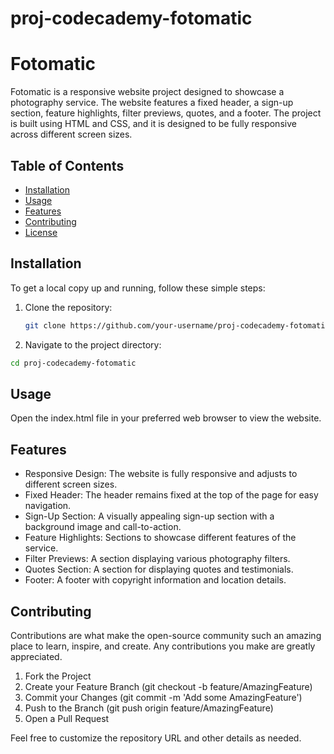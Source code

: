 # proj-codecademy-fotomatic
# Fotomatic

Fotomatic is a responsive website project designed to showcase a photography service. The website features a fixed header, a sign-up section, feature highlights, filter previews, quotes, and a footer. The project is built using HTML and CSS, and it is designed to be fully responsive across different screen sizes.

## Table of Contents

- [Installation](#installation)
- [Usage](#usage)
- [Features](#features)
- [Contributing](#contributing)
- [License](#license)

## Installation

To get a local copy up and running, follow these simple steps:

1. Clone the repository:
   ```sh
   git clone https://github.com/your-username/proj-codecademy-fotomatic.git

2. Navigate to the project directory:
```sh
cd proj-codecademy-fotomatic
```
## Usage
Open the index.html file in your preferred web browser to view the website.

## Features
- Responsive Design: The website is fully responsive and adjusts to different screen sizes.
- Fixed Header: The header remains fixed at the top of the page for easy navigation.
- Sign-Up Section: A visually appealing sign-up section with a background image and call-to-action.
- Feature Highlights: Sections to showcase different features of the service.
- Filter Previews: A section displaying various photography filters.
- Quotes Section: A section for displaying quotes and testimonials.
- Footer: A footer with copyright information and location details.

## Contributing
Contributions are what make the open-source community such an amazing place to learn, inspire, and create. Any contributions you make are greatly appreciated.

1. Fork the Project
2. Create your Feature Branch (git checkout -b feature/AmazingFeature)
4. Commit your Changes (git commit -m 'Add some AmazingFeature')
4. Push to the Branch (git push origin feature/AmazingFeature)
5. Open a Pull Request


Feel free to customize the repository URL and other details as needed.
